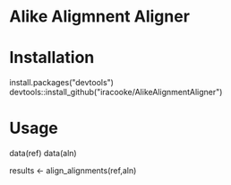
# Alike Aligmnent Aligner

# Installation

install.packages("devtools")
devtools::install_github("iracooke/AlikeAlignmentAligner")

# Usage

data(ref)
data(aln)

results <- align_alignments(ref,aln)
